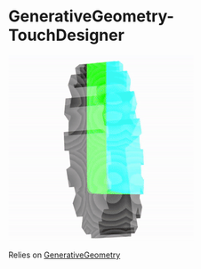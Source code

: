 # GenerativeGeometry-TouchDesigner

![Taste the Rainbow](demo.gif)

Relies on [GenerativeGeometry](https://www.github.com/notno/GenerativeGeometry)
